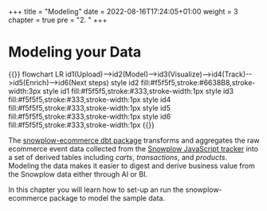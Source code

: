 +++
title = "Modeling"
date = 2022-08-16T17:24:05+01:00
weight = 3
chapter = true
pre = "2. "
+++

<!-- ### Chapter 2 -->

# Modeling your Data

{{<mermaid>}}
flowchart LR
id1(Upload)-->id2(Model)-->id3(Visualize)-->id4(Track)-->id5(Enrich)-->id6(Next steps)
style id2 fill:#f5f5f5,stroke:#6638B8,stroke-width:3px
style id1 fill:#f5f5f5,stroke:#333,stroke-width:1px
style id3 fill:#f5f5f5,stroke:#333,stroke-width:1px
style id4 fill:#f5f5f5,stroke:#333,stroke-width:1px
style id5 fill:#f5f5f5,stroke:#333,stroke-width:1px
style id6 fill:#f5f5f5,stroke:#333,stroke-width:1px
{{</mermaid >}}

The [snowplow-ecommerce dbt package](https://hub.getdbt.com/snowplow/snowplow_ecommerce/latest/) transforms and aggregates the raw ecommerce event data collected from the [Snowplow JavaScript tracker](https://github.com/snowplow/snowplow-javascript-tracker) into a set of derived tables including *carts*, *transactions*, and *products*. Modeling the data makes it easier to digest and derive business value from the Snowplow data either through AI or BI.

In this chapter you will learn how to set-up an run the snowplow-ecommerce package to model the sample data.
